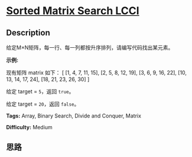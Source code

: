 # [Sorted Matrix Search LCCI][title]

## Description

给定M×N矩阵，每一行、每一列都按升序排列，请编写代码找出某元素。

**示例:**

现有矩阵 matrix 如下：
            [      [1,   4,  7, 11, 15],      [2,   5,  8, 12, 19],      [3,   6,  9, 16, 22],      [10, 13, 14, 17, 24],      [18, 21, 23, 26, 30]    ]    

给定 target = `5`，返回 `true`。

给定 target = `20`，返回 `false`。


**Tags:** Array, Binary Search, Divide and Conquer, Matrix

**Difficulty:** Medium

## 思路

[title]: https://leetcode-cn.com/problems/sorted-matrix-search-lcci
